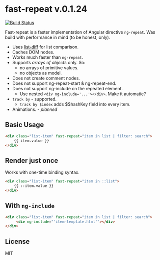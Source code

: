 # fast-repeat v.0.1.24
[![Build Status](https://travis-ci.org/f-xyz/ng-repeat-fast.svg?branch=master)](https://travis-ci.org/f-xyz/ng-repeat-fast)

Fast-repeat is a faster implementation 
of Angular directive `ng-repeat`.
Was build with performance in mind (to be honest, only).

* Uses [list-diff](https://github.com/f-xyz/list-diff) for list comparison.
* Caches DOM nodes.
* Works much faster than `ng-repeat`.
* Supports *arrays of objects* only. So:
    * no arrays of primitive values.
    * no objects as model.
* Does not create comment nodes.
* Does not support ng-repeat-start & ng-repeat-end.
* Does not support ng-include on the repeated element.
    * Use nested `<div ng-include='...'></div>`. Make it automatic?
* `track by` - supported.
    * `track by $index` adds $$hashKey field into every item.
* Animations. - *planned*
    
## Basic Usage
```html
<div class="list-item" fast-repeat="item in list | filter: search">
    {{ item.value }}
</div>
```

## Render just once

Works with one-time binding syntax.

```html
<div class="list-item" fast-repeat="item in ::list">
    {{ ::item.value }}
</div>
```

## With `ng-include`
```html
<div class="list-item" fast-repeat="item in list | filter: search">
     <div ng-include="'item-template.html'"></div>
</div>
```

## License
MIT
